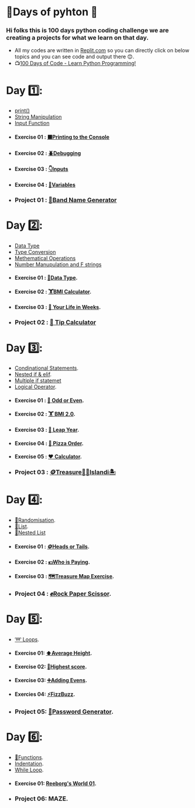 # 💯Days of pyhton 🐍
### Hi folks this is 100 days python coding challenge we are creating a projects for what we learn on that day.
* All my codes are written in [Replit.com](https://replit.com/ "Replit.com") so you can directly click on below topics and you can see code and output there 😊.
* 📺[100 Days of Code - Learn Python Programming!](https://www.classcentral.com/course/youtube-100-days-of-code-learn-python-programming-45732/classroom "100 Days of Code - Learn Python Programming!")

# Day 1️⃣:
* [print()](https://replit.com/@subramanyagb/01-Printing#main.py "print()")
* [String Manipulation](https://replit.com/@subramanyagb/02-String-manipulaltion#main.py "String Manipulation")
* [Input Function](https://replit.com/@subramanyagb/03-input-function "Input Function")
* #### Exercise 01 : [⬛Printing to the Console](https://replit.com/@subramanyagb/Exercise-1 "⬛Printing to the Console")
* #### Exercise 02 : [🪲Debugging](https://replit.com/@subramanyagb/Exercise-2 "🪲Debugging")
* #### Exercise 03 : [👇Inputs](https://replit.com/@subramanyagb/Exercise-3 "👇Inputs")
* #### Exercise 04 : [🔡Variables](https://replit.com/@subramanyagb/Exercise-4 "🔡Variables")
* ### Project 01 : [🥁Band Name Generator](https://replit.com/@subramanyagb/01-BrandNameGenerator "🥁Band Name Generator")

# Day 2️⃣:
* [Data Type](https://replit.com/@subramanyagb/day-2-start?v=1 "Data Type")
* [Type Conversion](https://replit.com/@subramanyagb/Day-2-End "Type Conversion")
* [Methematical Operations](https://replit.com/@subramanyagb/Day-2-2 "Methematical Operations")
* [Number Manupulation and F strings](https://replit.com/@subramanyagb/Number-Manupulation "Number Manupulation and F strings")
* #### Exercise 01 : [🔢Data Type](https://replit.com/@subramanyagb/day-2-1-exercise "🔢Data Type").
* #### Exercise 02 : [🏋️BMI Calculator](https://replit.com/@subramanyagb/day-2-2-exercise "🏋️BMI Calculator").
* #### Exercise 03 : [🧬 Your Life in Weeks](https://replit.com/@subramanyagb/day-2-3-test-your-code "🧬 Your Life in Weeks").
* ### Project 02 : [🧮 Tip Calculator](https://replit.com/@subramanyagb/tip-calculator-start "🧮 Tip Calculator")

# Day 3️⃣:
* [Condinational Statements](https://replit.com/@subramanyagb/day-3-start#main.py "Condinational Statements").
* [Nested if & elif](https://replit.com/@subramanyagb/nested-if-else#main.py "Nested if & elif").
* [Multiple if statemet](https://replit.com/@subramanyagb/Multiple-IF-statements#main.py "Multiple if statemet")
* [Logical Operator](https://replit.com/@subramanyagb/Logical-operatiors "Logical Operator").
* #### Exercise 01 : [🔢 Odd or Even](https://replit.com/@subramanyagb/day-3-1-exercise#main.py "🔢 Odd or Even").
* #### Exercise 02 : [🏋️ BMI 2.0](https://replit.com/@subramanyagb/day-3-2-solution "🏋️ BMI 2.0").
* #### Exercise 03 : [📅 Leap Year](https://replit.com/@subramanyagb/day-3-3-exercise "📅 Leap Year").
* #### Exercise 04 : [🍕 Pizza Order](https://replit.com/@subramanyagb/day-3-4-exercise "🍕 Pizza Order").
* #### Exercise 05 : [❤️ Calculator](https://replit.com/@subramanyagb/day-3-5-exercise#main.py "❤️ Calculator").
* ### Project 03 : [🪙Treasure🏴‍☠️Islandi🏝️](https://replit.com/@subramanyagb/treasure-island-start "🪙Treasure🏴‍☠️Islandi🏝️")

# Day 4️⃣:
* [🎲Randomisation](https://replit.com/@subramanyagb/day-4-start "🎲Randomisation").
* [📃List](https://replit.com/@subramanyagb/lists "📃List").
* [📃Nested List](https://replit.com/@subramanyagb/day-4-end "📃Nested List")
* #### Exercise 01 : [🪙Heads or Tails](https://replit.com/@subramanyagb/day-4-1-exercise "🪙 Heads or Tails").
* #### Exercise 02 : [💵Who is Paying](https://replit.com/@subramanyagb/day-4-2-exercise "💵Who is Paying").
* #### Exercise 03 : [🗺️Treasure Map Exercise](https://replit.com/@subramanyagb/day-4-3-exercise#main.py "🗺️Treasure Map Exercise").
* ### Project 04 : [✊Rock Paper Scissor](https://replit.com/@subramanyagb/rock-paper-scissors-start-1#main.py "✊Rock Paper Scissor").

# Day 5️⃣:
* [➿ Loops](https://replit.com/@subramanyagb/day-5-end "➿ Loops").
* #### Exercise 01: [⬆️Average Height](https://replit.com/@subramanyagb/day-5-1-exercise "⬆️Average Height").
* #### Exercise 02: [🥇Highest score](https://replit.com/@subramanyagb/day-5-2-exercise "🥇Highest score").
* #### Exercise 03: [➕Adding Evens](https://replit.com/@subramanyagb/day-5-3-exercise "➕Adding Evens").
* #### Exercies 04: [⚡FizzBuzz](https://replit.com/@subramanyagb/day-5-4-exercise "⚡FizzBuzz").
* ### Project 05: [🔑Password Generator](https://replit.com/@subramanyagb/password-generator-end "🔑Password Generator").

# Day 6️⃣:
* [🎡Functions](https://replit.com/@subramanyagb/day-6-start "🎡Functions").
* [Indentation](https://replit.com/@subramanyagb/indentation#main.py "Indentation").
* [While Loop](https://replit.com/@subramanyagb/Whileloop "While Loop").
* #### Exercise 01: [Reeborg's World 01](https://reeborg.ca/reeborg.html?lang=en&mode=python&menu=worlds%2Fmenus%2Freeborg_intro_en.json&name=Hurdle%201&url=worlds%2Ftutorial_en%2Fhurdle1.json "Reeborgs World 01").
* ### Project 06: MAZE.
